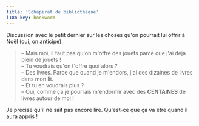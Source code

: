 ```yaml
---
title: 'Schapirat de bibliothèque'
i18n-key: bookworm
---
```


Discussion avec le petit dernier sur les choses qu'on pourrait lui offrir à Noël (oui, on anticipe).

<!-- more -->

> – Mais moi, il faut pas qu'on m'offre des jouets parce que j'ai déjà plein de jouets !  
> – Tu voudrais qu'on t'offre quoi alors ?  
> – Des livres. Parce que quand je m'endors, j'ai des dizaines de livres dans mon lit.  
> – Et tu en voudrais plus ?  
> – Oui, comme ça je pourrais m'endormir avec des **CENTAINES** de livres autour de moi !

Je précise qu'il ne sait pas encore lire. Qu'est-ce que ça va être quand il aura appris !